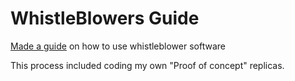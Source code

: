# WhistleBlowers Guide
[Made a guide](https://github.com/ollieiswoke/favourite-things/blob/main/Whistleblower's%20Guide.pdf) on how to use whistleblower software

This process included coding my own "Proof of concept" replicas.
